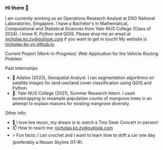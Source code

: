 ### Hi there 👋

I am currently working as an Operations Research Analyst at DSO National Laboratories, Singapore. I have a Bachelor's in Mathematical, Computational and Statistical Sciences from Yale-NUS College (Class of 2024). I know R, Python and QGIS.
Please drop me an email at nicholas.ko.zy@outlook.com if you want to get in touch! My website is [nicholas-ko-zy.github.io](https://nicholas-ko-zy.github.io/).

Current Project (Work-in-Progress): Web Application for the Vehicle Routing Problem

Past Internships
- :satellite: Adatos (2023), Geospatial Analyst. I ran segmentation algorithms on satellite images for land use/land cover classification using QGIS and Python.
- 🌴: Yale-NUS College (2021), Summer Research Intern. I used bootstrapping to resample population counts of mangrove trees in an attempt to explain reasons for existing mangrove diversity.

Other info:
- 🌱 I love live music, my dream is to watch a Tiny Desk Concert in-person!
- 📫 How to reach me: nicholas.ko.zy@outlook.com
- ⚡ Fun facts: I can crochet and I want to learn how to drift a car one day (preferably a Nissan Skyline GT-R).

